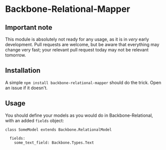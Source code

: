 Backbone-Relational-Mapper
==========================

Important note
--------------

This module is absolutely not ready for any usage, as it is in _very_ early development. Pull requests are welcome, but be aware that everything may change very fast; your relevant pull request today may not be relevant tomorrow.

Installation
------------

A simple `npm install backbone-relational-mapper` should do the trick. Open an issue if it doesn't.

Usage
-----

You should define your models as you would do in Backbone-Relational, with an added `fields` object:

    class SomeModel extends Backbone.RelationalModel

      fields:
        some_text_field: Backbone.Types.Text
